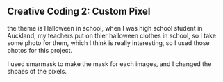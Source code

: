 ## Creative Coding 2: Custom Pixel
the theme is Halloween in school, when I was high school student in Auckland, my teachers put on thier halloween clothes in school, so I take some photo for them, which I think is really interesting, so I used those photos for this project.

I used smarmask to make the mask for each images, and I changed the shpaes of the pixels.